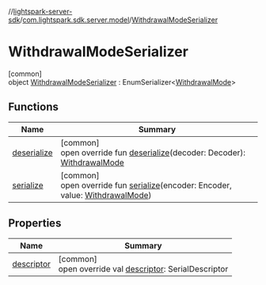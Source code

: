//[lightspark-server-sdk](../../../index.md)/[com.lightspark.sdk.server.model](../index.md)/[WithdrawalModeSerializer](index.md)

# WithdrawalModeSerializer

[common]\
object [WithdrawalModeSerializer](index.md) : EnumSerializer&lt;[WithdrawalMode](../-withdrawal-mode/index.md)&gt;

## Functions

| Name | Summary |
|---|---|
| [deserialize](../-withdrawal-request-status-serializer/index.md#-119773072%2FFunctions%2F-1086033721) | [common]<br>open override fun [deserialize](../-withdrawal-request-status-serializer/index.md#-119773072%2FFunctions%2F-1086033721)(decoder: Decoder): [WithdrawalMode](../-withdrawal-mode/index.md) |
| [serialize](index.md#-142846194%2FFunctions%2F-1086033721) | [common]<br>open override fun [serialize](index.md#-142846194%2FFunctions%2F-1086033721)(encoder: Encoder, value: [WithdrawalMode](../-withdrawal-mode/index.md)) |

## Properties

| Name | Summary |
|---|---|
| [descriptor](../-withdrawal-request-status-serializer/index.md#-54158242%2FProperties%2F-1086033721) | [common]<br>open override val [descriptor](../-withdrawal-request-status-serializer/index.md#-54158242%2FProperties%2F-1086033721): SerialDescriptor |

